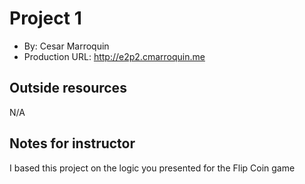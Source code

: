 

# Project 1
+ By: Cesar Marroquin
+ Production URL: <http://e2p2.cmarroquin.me>

## Outside resources
N/A

## Notes for instructor
I based this project on the logic you presented for the Flip Coin game